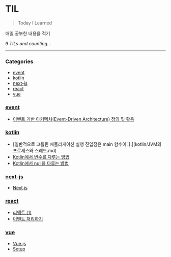 # TIL
> Today I Learned

매일 공부한 내용을 적기


_9 TILs and counting..._

---

### Categories

- [event](#event)
- [kotlin](#kotlin)
- [next-js](#next-js)
- [react](#react)
- [vue](#vue)

### [event](#event)
- [이벤트 기반 아키텍처(Event-Driven Architecture) 정의 및 활용](event/event_1.md)

### [kotlin](#kotlin)
- [일반적으로 코틀린 애플리케이션 실행 진입점은 main 함수이다.](kotlin/JVM의 프로세스와 스레드.md)
- [Kotlin에서 변수를 다루는 방법](kotlin/Kotlin_1.md)
- [Kotlin에서 null을 다루는 방법](kotlin/Kotlin_2.md)

### [next-js](#next-js)
- [Next.js](next-js/1.md)

### [react](#react)
- [리액트 (1)](react/1.md)
- [이벤트 처리하기](react/2.md)

### [vue](#vue)
- [Vue.js](vue/Vue_Study_1.md)
- [Setup](vue/Vue_Study_2.md)

[1]: https://github.com/jbranchaud/til

